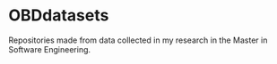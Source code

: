 # OBDdatasets
Repositories made from data collected in my research in the Master in Software Engineering.
